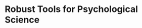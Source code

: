 
<!-- README.md is generated from README.Rmd. Please edit that file -->

<!-- badges: start -->

<!-- badges: end -->

# Robust Tools for Psychological Science

